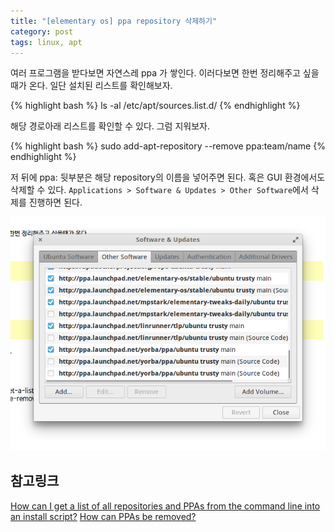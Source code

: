 ```yaml
---
title: "[elementary os] ppa repository 삭제하기"
category: post
tags: linux, apt
---
```

여러 프로그램을 받다보면 자연스레 ppa 가 쌓인다. 이러다보면 한번 정리해주고 싶을때가 온다. 일단 설치된 리스트를 확인해보자.

{% highlight bash %}
ls -al /etc/apt/sources.list.d/
{% endhighlight %}

해당 경로아래 리스트를 확인할 수 있다.
그럼 지워보자.

{% highlight bash %}
sudo add-apt-repository --remove ppa:team/name
{% endhighlight %}

저 뒤에 ppa: 뒷부분은 해당 repository의 이름을 넣어주면 된다.
혹은 GUI 환경에서도 삭제할 수 있다. `Applications > Software & Updates > Other Software`에서 삭제를 진행하면 된다.

![Software & Updates 창](/images/2016-04-02/01.png)

## 참고링크

[How can I get a list of all repositories and PPAs from the command line into an install script?](http://askubuntu.com/questions/148932/how-can-i-get-a-list-of-all-repositories-and-ppas-from-the-command-line-into-an)
[How can PPAs be removed?](http://askubuntu.com/questions/307/how-can-ppas-be-removed)
